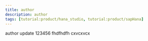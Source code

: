 ```yaml
---
title: author
description: author
tags: [tutorial:product/hana_studio, tutorial:product/sapHana]
---
```

author update 123456 fhdfhdfh
cxvcxvcx
